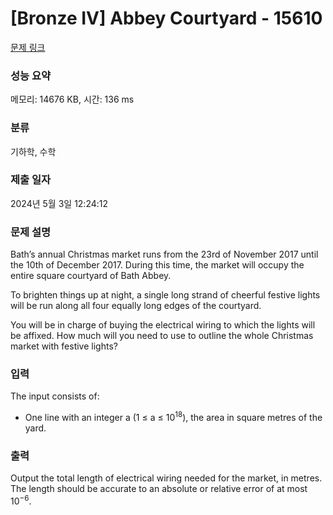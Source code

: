 # [Bronze IV] Abbey Courtyard - 15610 

[문제 링크](https://www.acmicpc.net/problem/15610) 

### 성능 요약

메모리: 14676 KB, 시간: 136 ms

### 분류

기하학, 수학

### 제출 일자

2024년 5월 3일 12:24:12

### 문제 설명

<p>Bath’s annual Christmas market runs from the 23rd of November 2017 until the 10th of December 2017. During this time, the market will occupy the entire square courtyard of Bath Abbey.</p>

<p>To brighten things up at night, a single long strand of cheerful festive lights will be run along all four equally long edges of the courtyard.</p>

<p>You will be in charge of buying the electrical wiring to which the lights will be affixed. How much will you need to use to outline the whole Christmas market with festive lights?</p>

### 입력 

 <p>The input consists of:</p>

<ul>
	<li>One line with an integer a (1 ≤ a ≤ 10<sup>18</sup>), the area in square metres of the yard.</li>
</ul>

### 출력 

 <p>Output the total length of electrical wiring needed for the market, in metres. The length should be accurate to an absolute or relative error of at most 10<sup>−6</sup>.</p>

